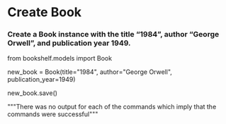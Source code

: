# Create Book
### Create a Book instance with the title “1984”, author “George Orwell”, and publication year 1949.

from bookshelf.models import Book

new_book = Book(title="1984", author="George Orwell", publication_year=1949)

new_book.save()

"""There was no output for each of the commands which imply that the commands were successful"""
